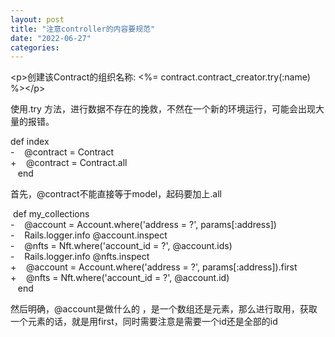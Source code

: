 ```yaml
---
layout: post
title: "注意controller的内容要规范"
date: "2022-06-27"
categories: 
---
```

<p>&lt;p&gt;创建该Contract的组织名称: &lt;%= contract.contract_creator.try(:name) %&gt;&lt;/p&gt;</p>
<p>使用.try 方法，进行数据不存在的挽救，不然在一个新的环境运行，可能会出现大量的报错。</p>
<p>def index<br />
-&nbsp;&nbsp;&nbsp; @contract = Contract<br />
+&nbsp;&nbsp;&nbsp; @contract = Contract.all<br />
&nbsp;&nbsp; end</p>
<p>首先，@contract不能直接等于model，起码要加上.all</p>
<p>&nbsp;def my_collections<br />
-&nbsp;&nbsp;&nbsp; @account = Account.where(&#39;address = ?&#39;, params[:address])<br />
-&nbsp;&nbsp;&nbsp; Rails.logger.info @account.inspect<br />
-&nbsp;&nbsp;&nbsp; @nfts = Nft.where(&#39;account_id = ?&#39;, @account.ids)<br />
-&nbsp;&nbsp;&nbsp; Rails.logger.info @nfts.inspect<br />
+&nbsp;&nbsp;&nbsp; @account = Account.where(&#39;address = ?&#39;, params[:address]).first<br />
+&nbsp;&nbsp;&nbsp; @nfts = Nft.where(&#39;account_id = ?&#39;, @account.id)<br />
&nbsp;&nbsp; end</p>
<p>然后明确，@account是做什么的 ，是一个数组还是元素，那么进行取用，获取一个元素的话，就是用first，同时需要注意是需要一个id还是全部的id</p>
<p>&nbsp;</p>

